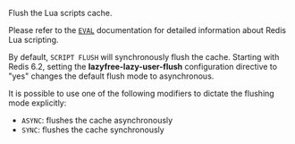 Flush the Lua scripts cache.

Please refer to the [`EVAL`](/commands/eval) documentation for detailed information about Redis Lua scripting.

By default, `SCRIPT FLUSH` will synchronously flush the cache.
Starting with Redis 6.2, setting the **lazyfree-lazy-user-flush** configuration directive to "yes" changes the default flush mode to asynchronous.

It is possible to use one of the following modifiers to dictate the flushing mode explicitly:

* `ASYNC`: flushes the cache asynchronously
* `SYNC`: flushes the cache synchronously

